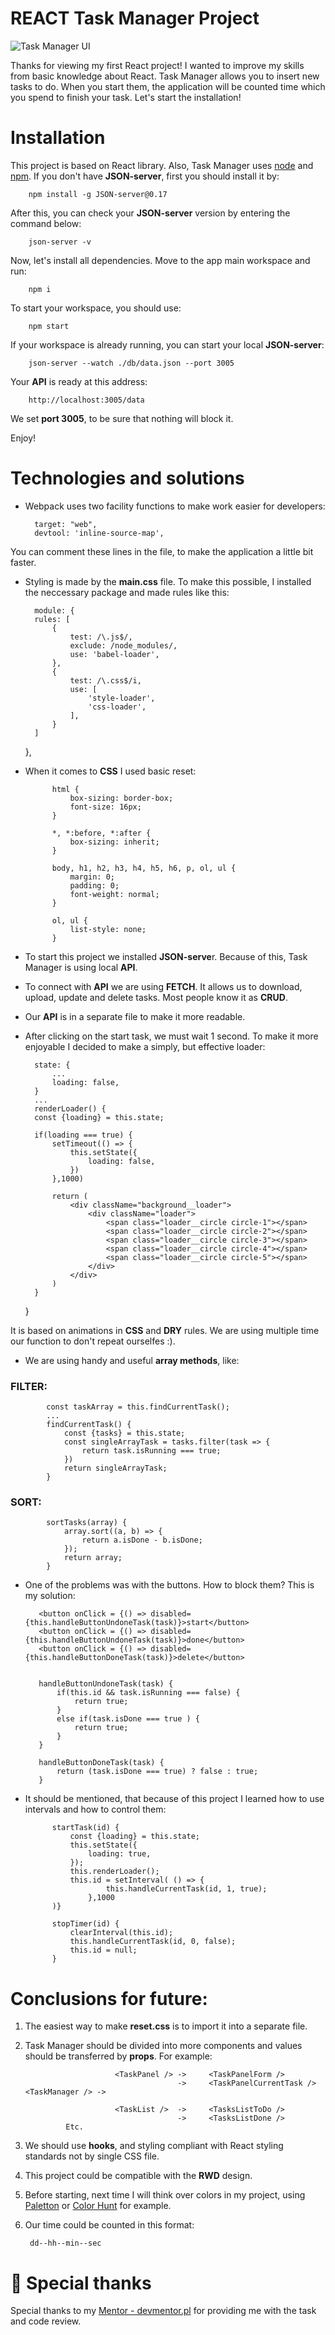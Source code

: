 # REACT Task Manager Project

![Task Manager UI](https://github.com/DKrawczyk/react-task-manager/blob/main/assets/preview.png?raw=true)


Thanks for viewing my first React project! I wanted to improve my skills from basic knowledge about React. Task Manager allows you to insert new tasks to do. When you start them, the application will be counted time which you spend to finish your task. Let's start the installation!

# Installation 

This project is based on React library. Also, Task Manager uses [node](https://nodejs.org/en/) and [npm](https://www.npmjs.com/).
If you don't have **JSON-server**, first you should install it by:

        npm install -g JSON-server@0.17

After this, you can check your **JSON-server** version by entering the command below:

        json-server -v

Now, let's install all dependencies. Move to the app main workspace and run:

        npm i

To start your workspace, you should use:

        npm start

If your workspace is already running, you can start your local **JSON-server**:

        json-server --watch ./db/data.json --port 3005

Your **API** is ready at this address:

        http://localhost:3005/data

We set **port 3005**, to be sure that nothing will block it.

Enjoy!


# Technologies and solutions

- Webpack uses two facility functions to make work easier for developers:

        target: "web", 
        devtool: 'inline-source-map',
        
You can comment these lines in the file, to make the application a little bit faster.

- Styling is made by the **main.css** file. To make this possible, I installed the neccessary package and made rules like this:

        module: {
        rules: [
            {
                test: /\.js$/,
                exclude: /node_modules/,
                use: 'babel-loader',
            },
            {
                test: /\.css$/i,
                use: [
                    'style-loader',
                    'css-loader', 
                ],
            }
        ]
    },

- When it comes to **CSS** I used basic reset:

            html {
                box-sizing: border-box;
                font-size: 16px;
            }

            *, *:before, *:after {
                box-sizing: inherit;
            }

            body, h1, h2, h3, h4, h5, h6, p, ol, ul {
                margin: 0;
                padding: 0;
                font-weight: normal;
            }

            ol, ul {
                list-style: none;
            }
            
- To start this project we installed **JSON-serve**r. Because of this, Task Manager is using local **API**.
- To connect with **API** we are using **FETCH**. It allows us to download, upload, update and delete tasks. Most people know it as **CRUD**.
- Our **API** is in a separate file to make it more readable.
- After clicking on the start task, we must wait 1 second. To make it more enjoyable I decided to make a simply, but effective loader:

        state: {
            ...
            loading: false,
        }
        ...
        renderLoader() {
        const {loading} = this.state;

        if(loading === true) {
            setTimeout(() => {
                this.setState({
                    loading: false,
                })
            },1000)

            return (
                <div className="background__loader">
                    <div className="loader">
                        <span class="loader__circle circle-1"></span>
                        <span class="loader__circle circle-2"></span>
                        <span class="loader__circle circle-3"></span>
                        <span class="loader__circle circle-4"></span>
                        <span class="loader__circle circle-5"></span>
                    </div>
                </div>
            )
        }
    }
    
It is based on animations in **CSS** and **DRY** rules. We are using multiple time our function to don't repeat ourselfes :).


- We are using handy and useful **array methods**, like:

### FILTER:

            const taskArray = this.findCurrentTask();
            ...
            findCurrentTask() {
                const {tasks} = this.state;
                const singleArrayTask = tasks.filter(task => {
                    return task.isRunning === true;
                })
                return singleArrayTask;
            }

### SORT:

            sortTasks(array) {
                array.sort((a, b) => {
                    return a.isDone - b.isDone;
                });
                return array;
            }
            
- One of the problems was with the buttons. How to block them? This is my solution:

         <button onClick = {() => disabled={this.handleButtonUndoneTask(task)}>start</button>
         <button onClick = {() => disabled={this.handleButtonUndoneTask(task)}>done</button>
         <button onClick = {() => disabled={this.handleButtonDoneTask(task)}>delete</button>


         handleButtonUndoneTask(task) {
             if(this.id && task.isRunning === false) {
                 return true;
             }
             else if(task.isDone === true ) {
                 return true;
             }
         }

         handleButtonDoneTask(task) {
             return (task.isDone === true) ? false : true;
         }

- It should be mentioned, that because of this project I learned how to use intervals and how to control them:

            startTask(id) {
                const {loading} = this.state;
                this.setState({
                    loading: true,
                });
                this.renderLoader();        
                this.id = setInterval( () => {
                        this.handleCurrentTask(id, 1, true);
                    },1000
            )}

            stopTimer(id) {
                clearInterval(this.id);
                this.handleCurrentTask(id, 0, false);
                this.id = null;
            }

# Conclusions for future:

1. The easiest way to make **reset.css** is to import it into a separate file.
 
2. Task Manager should be divided into more components and values should be transferred by **props**. For example:

                           <TaskPanel /> ->     <TaskPanelForm />
                                         ->     <TaskPanelCurrentTask />
       <TaskManager /> ->   
       
                           <TaskList />  ->     <TasksListToDo />
                                         ->     <TasksListDone />
                Etc.
                
                
3. We should use **hooks**, and styling compliant with React styling standards not by single CSS file.
 
4. This project could be compatible with the **RWD** design.
 
5. Before starting, next time I will think over colors in my project, using [Paletton](https://paletton.com/#uid=1000u0kllllaFw0g0qFqFg0w0aF) or [Color Hunt](https://colorhunt.co/) for example.
 
6. Our time could be counted in this format:
        
        dd--hh--min--sec
        

# 🙏 Special thanks
Special thanks to my [Mentor - devmentor.pl](https://devmentor.pl/) for providing me with the task and code review.
